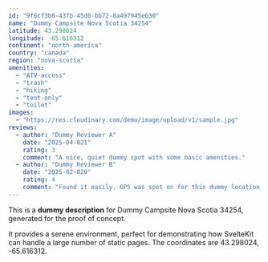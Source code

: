 ```yaml
---
id: "9f6cf3b0-43fb-45d0-bb72-8a497945e630"
name: "Dummy Campsite Nova Scotia 34254"
latitude: 43.298024
longitude: -65.616312
continent: "north-america"
country: "canada"
region: "nova-scotia"
amenities:
  - "ATV-access"
  - "trash"
  - "hiking"
  - "tent-only"
  - "toilet"
images:
  - "https://res.cloudinary.com/demo/image/upload/v1/sample.jpg"
reviews:
  - author: "Dummy Reviewer A"
    date: "2025-04-021"
    rating: 3
    comment: "A nice, quiet dummy spot with some basic amenities."
  - author: "Dummy Reviewer B"
    date: "2025-02-020"
    rating: 4
    comment: "Found it easily. GPS was spot on for this dummy location."
---
```


This is a **dummy description** for Dummy Campsite Nova Scotia 34254, generated for the proof of concept.

It provides a serene environment, perfect for demonstrating how SvelteKit can handle a large number of static pages. The coordinates are 43.298024, -65.616312.
